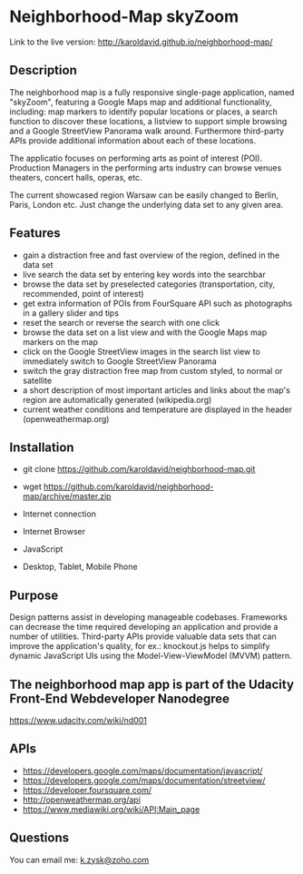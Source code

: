 # Neighborhood-Map skyZoom

Link to the live version: http://karoldavid.github.io/neighborhood-map/

## Description

The neighborhood map is a fully responsive single-page application, named "skyZoom", featuring a Google Maps map and additional functionality, including: map markers to identify popular locations or places, a search function to discover these locations,
a listview to support simple browsing and a Google StreetView Panorama walk around. Furthermore third-party APIs provide
additional information about each of these locations.

The applicatio focuses on performing arts as point of interest (POI). Production Managers in the performing arts industry 
can browse venues theaters, concert halls, operas, etc.

The current showcased region Warsaw can be easily changed to Berlin, Paris, London etc. Just change the underlying data set to any given area.

## Features

- gain a distraction free and fast overview of the region, defined in the data set
- live search the data set by entering key words into the searchbar
- browse the data set by preselected categories (transportation, city, recommended, point of interest)
- get extra information of POIs from FourSquare API such as photographs in a gallery slider and tips
- reset the search or reverse the search with one click
- browse the data set on a list view and with the Google Maps map markers on the map
- click on the Google StreetView images in the search list view to immediately switch to Google StreetView Panorama
- switch the gray distraction free map from custom styled, to normal or satellite
- a short description of most important articles and links about the map's region are automatically generated (wikipedia.org)
- current weather conditions and temperature are displayed in the header (openweathermap.org)

## Installation

* git clone https://github.com/karoldavid/neighborhood-map.git
* wget https://github.com/karoldavid/neighborhood-map/archive/master.zip

* Internet connection
* Internet Browser
* JavaScript
* Desktop, Tablet, Mobile Phone

## Purpose

Design patterns assist in developing manageable codebases. Frameworks can decrease the time required developing an application
and provide a number of utilities. Third-party APIs provide valuable data sets that can improve the application's quality, 
for ex.: knockout.js helps to simplify dynamic JavaScript UIs using the Model-View-ViewModel (MVVM) pattern.

## The neighborhood map app is part of the Udacity Front-End Webdeveloper Nanodegree

https://www.udacity.com/wiki/nd001

## APIs

* https://developers.google.com/maps/documentation/javascript/
* https://developers.google.com/maps/documentation/streetview/
* https://developer.foursquare.com/
* http://openweathermap.org/api
* https://www.mediawiki.org/wiki/API:Main_page

## Questions

You can email me: k.zysk@zoho.com
